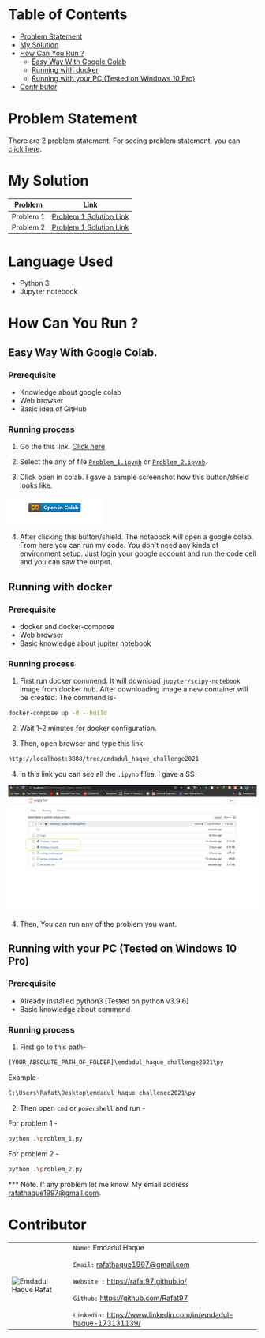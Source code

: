  # Table of Contents
 
- [Problem Statement](#Problem-Statement)
- [My Solution](#My-Solution)
- [How Can You Run ?](#How-Can-You-Run-)
   - [Easy Way With Google Colab](#Easy-Way-With-Google-Colab)
   - [Running with docker](#Running-with-docker)
   - [Running with your PC (Tested on Windows 10 Pro)](#running-with-your-pc-tested-on-windows-10-pro)
- [Contributor](Contributor)



# Problem Statement

There are 2 problem statement. For seeing problem statement, you can [click here](./coding_challenge.pdf). 

# My Solution 

| Problem      | Link |
| ----------- | ----------- |
| Problem 1      | [Problem 1  Solution Link](./Problem_1.ipynb)       |
| Problem 2      | [Problem 1  Solution Link](./Problem_2.ipynb)       |

# Language Used

* Python 3
* Jupyter notebook

# How Can You Run ?

## Easy Way With Google Colab.

### Prerequisite 

* Knowledge about google colab
* Web browser
* Basic idea of GitHub

### Running process 
1. Go the this link. [Click here](https://github.com/Rafat97/rafat97-content-static/tree/main/Notebook/emdadul_haque_challenge2021)

2. Select the any of file [`Problem_1.ipynb`]((./Problem_1.ipynb)) or [`Problem_2.ipynb`]((./Problem_2.ipynb)).

3. Click open in colab. I gave a sample screenshot how this button/shield looks like. 

![Click here](./imgs/1.png)

4. After clicking this button/shield. The notebook will open a google colab. From here you can run my code. You don't need any kinds of environment setup. Just login your google account and run the code cell and you can saw the output.


## Running with docker

### Prerequisite 

* docker and docker-compose
* Web browser
* Basic knowledge about jupiter notebook

### Running process 
1. First run docker commend. It will download `jupyter/scipy-notebook` image from docker hub. After downloading image a new container will be created. The commend is-

```bash
docker-compose up -d --build
```

2. Wait 1-2 minutes for docker configuration.

3. Then, open browser and type this link-

```bash
http://localhost:8888/tree/emdadul_haque_challenge2021
```

4. In this link you can see all the `.ipynb` files. I gave a SS-

![Click here](./imgs/2.png)


4. Then, You can run any of the problem you want. 


## Running with your PC (Tested on Windows 10 Pro)

### Prerequisite 

* Already installed python3 [Tested on python v3.9.6]
* Basic knowledge about commend

### Running process 
1. First go to this path-
```bash
[YOUR_ABSOLUTE_PATH_OF_FOLDER]\emdadul_haque_challenge2021\py
```
Example-
```bash
C:\Users\Rafat\Desktop\emdadul_haque_challenge2021\py
```

2. Then open `cmd` or `powershell` and run -

For problem 1 -
```bash
python .\problem_1.py
```

For problem 2 -
```bash
python .\problem_2.py
```
*** Note. If any problem let me know. My email address rafathaque1997@gmail.com. 


# Contributor 
| |  |
| ----------- | ----------- |
| ![Emdadul Haque Rafat](https://rafat97.github.io/static/c3688eb99d1fef50023a121e3abc5fa6/e8044/my-image.jpg)      | `Name:` Emdadul Haque <br /><br /> `Email:` rafathaque1997@gmail.com <br /><br /> `Website :` https://rafat97.github.io/ <br /><br />`Github:` https://github.com/Rafat97 <br /><br /> `Linkedin:` https://www.linkedin.com/in/emdadul-haque-173131139/   |
